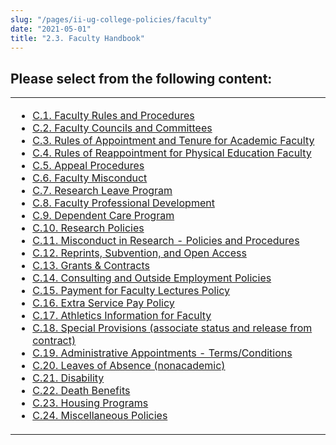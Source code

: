 ```yaml
---
slug: "/pages/ii-ug-college-policies/faculty"
date: "2021-05-01"
title: "2.3. Faculty Handbook"
---
```


## Please select from the following content:

<table>

<tbody>

<tr valign="top">

<td>

- [C.1\. Faculty Rules and Procedures](/pages/ii-ug-college-policies/faculty/faculty-procedures)
- [C.2\. Faculty Councils and Committees](/pages/ii-ug-college-policies/faculty/faculty-committees)
- [C.3\. Rules of Appointment and Tenure for Academic Faculty](/pages/ii-ug-college-policies/faculty/faculty_rules)
- [C.4\. Rules of Reappointment for Physical Education Faculty](/pages/ii-ug-college-policies/faculty/pe_faculty_rules)
- [C.5\. Appeal Procedures](/pages/ii-ug-college-policies/faculty/appeals)
- [C.6\. Faculty Misconduct](/pages/ii-ug-college-policies/faculty/misconduct)
- [C.7\. Research Leave Program](/pages/ii-ug-college-policies/faculty/leave_program)
- [C.8\. Faculty Professional Development](/pages/ii-ug-college-policies/faculty/faculty_development)
- [C.9\. Dependent Care Program](/pages/ii-ug-college-policies/faculty/dep_care_policy)
- [C.10\. Research Policies](/pages/ii-ug-college-policies/faculty/research_policies)
- [C.11\. Misconduct in Research - Policies and Procedures](/pages/ii-ug-college-policies/faculty/research_misconduct)
- [C.12\. Reprints, Subvention, and Open Access](/pages/ii-ug-college-policies/faculty/reprints_subventions)
- [C.13\. Grants & Contracts](/pages/ii-ug-college-policies/faculty/contract_policy)
- [C.14\. Consulting and Outside Employment Policies](/pages/ii-ug-college-policies/faculty/outside_employment)
- [C.15\. Payment for Faculty Lectures Policy](/pages/ii-ug-college-policies/faculty/faculty_lecture_payments)
- [C.16\. Extra Service Pay Policy](/pages/ii-ug-college-policies/faculty/extra-service-pay-policy)
- [C.17\. Athletics Information for Faculty](/pages/ii-ug-college-policies/faculty/faculty-and-athletics)
- [C.18\. Special Provisions (associate status and release from contract)](/pages/ii-ug-college-policies/faculty/special_provisions)
- [C.19\. Administrative Appointments - Terms/Conditions](/pages/ii-ug-college-policies/faculty/administrative_appt)
- [C.20\. Leaves of Absence (nonacademic)](/pages/ii-ug-college-policies/faculty/familial_leaves)
- [C.21\. Disability](/pages/ii-ug-college-policies/faculty/disability_pay)
- [C.22\. Death Benefits](/pages/ii-ug-college-policies/faculty/death_benefit)
- [C.23\. Housing Programs](/pages/ii-ug-college-policies/faculty/faculty_housing)
- [C.24\. Miscellaneous Policies](/pages/ii-ug-college-policies/faculty/misc_policies)

</td>

</tr>

</tbody>

</table>
